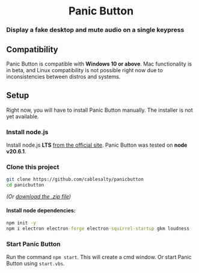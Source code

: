 <h1 style="text-align:center"><b>Panic Button</b></h1>

### Display a fake desktop and mute audio on a single keypress

## Compatibility
Panic Button is compatible with **Windows 10 or above**. Mac functionality is in beta, and Linux compatibility is not possible right now due to inconsistencies between distros and systems.

## Setup
<!-- You can either download and install Panic Button by using [the prebuilt installer](), or you can set up Panic Button manually. -->
Right now, you will have to install Panic Button manually. The installer is not yet available.

### Install node.js
Install node.js **LTS** [from the official site](https://nodejs.org/). Panic Button was tested on **node v20.6.1**. 

### Clone this project
```sh
git clone https://github.com/cablesalty/panicbutton
cd panicbutton
```
*(Or [download the .zip file](https://github.com/cablesalty/PanicButton/archive/refs/heads/main.zip))*

#### Install node dependencies:
```bat
npm init -y
npm i electron electron-forge electron-squirrel-startup gkm loudness
```

### Start Panic Button
Run the command `npm start`. This will create a cmd window. Or start Panic Button using `start.vbs`.

<!-- ## Donation
If you want to support the project financially, you can either [donate using GitHub](), [PayPal](), or [cryptocurrency]().

Any form of donation is well appreciated! -->